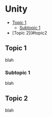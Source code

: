# Unity

<!-- toc -->

- [Topic 1](#topic1)
  * [Subtopic 1](#topic1-subtopic1)
- [Topic 2](#topic2

<!-- tocstop -->

## Topic 1

blah

### Subtopic 1

blah

## Topic 2

blah
